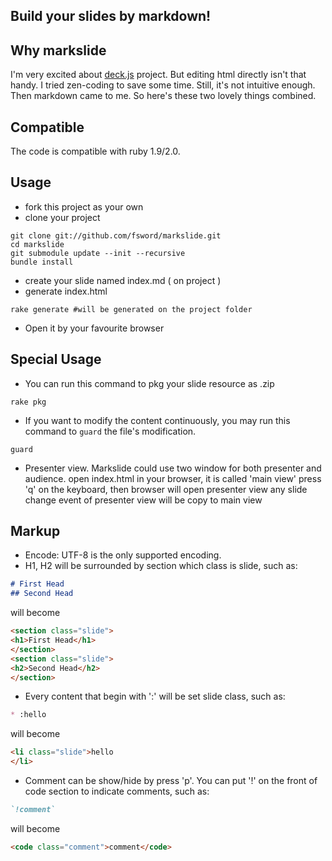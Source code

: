 Build your slides by markdown!
------------------------------

## Why markslide
I'm very excited about [deck.js](https://github.com/imakewebthings/deck.js) project. But editing html directly isn't that handy. I tried zen-coding to save some time. Still, it's not intuitive enough. Then markdown came to me. So here's these two lovely things combined.

## Compatible
The code is compatible with ruby 1.9/2.0.  

## Usage
* fork this project as your own
* clone your project

```
git clone git://github.com/fsword/markslide.git
cd markslide
git submodule update --init --recursive
bundle install
```

* create your slide named index.md ( on project )
* generate index.html

```
rake generate #will be generated on the project folder
```

* Open it by your favourite browser

## Special Usage
* You can run this command to pkg your slide resource as <git branche name>.zip

```
rake pkg
```

* If you want to modify the content continuously, you may run this command to `guard` the file's modification.

```
guard
```
* Presenter view. Markslide could use two window for both presenter and audience.
    open index.html in your browser, it is called 'main view'
    press 'q' on the keyboard, then browser will open presenter view
    any slide change event of presenter view will be copy to main view

## Markup
* Encode: UTF-8 is the only supported encoding.
* H1, H2 will be surrounded by section which class is slide, such as:

```markdown
# First Head
## Second Head
```

will become

```html
<section class="slide">
<h1>First Head</h1>
</section>
<section class="slide">
<h2>Second Head</h2>
</section>
```

* Every content that begin with ':' will be set slide class, such as:

```markdown
* :hello
```
will become

```html
<li class="slide">hello
</li>
```

* Comment can be show/hide by press 'p'. You can put '!' on the front of code section to indicate comments, such as:

```markdown
`!comment`
```

will become
```html
<code class="comment">comment</code>

